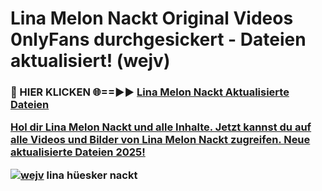 # Lina Melon Nackt Original Videos 0nlyFans durchgesickert - Dateien aktualisiert! (wejv)

<h3>🔴 HIER KLICKEN 🌐==►► <a href="https://tinyurl.com/h6vf6nb8" rel="nofollow">Lina Melon Nackt Aktualisierte Dateien

Hol dir Lina Melon Nackt und alle Inhalte. Jetzt kannst du auf alle Videos und Bilder von Lina Melon Nackt zugreifen. Neue aktualisierte Dateien 2025!

[![wejv](https://i.imgur.com/sD4kR3V.gif)](https://tinyurl.com/h6vf6nb8)
lina hüesker nackt